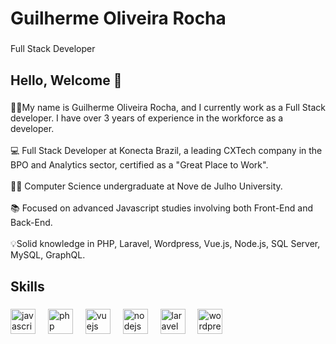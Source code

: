 <h1 align="left">Guilherme Oliveira Rocha</h1>

###

<p align="left">Full Stack Developer</p>

###

<h2 align="left">Hello, Welcome 🙂</h2>

###

<p align="left"> 🧑‍💻My name is Guilherme Oliveira Rocha, and I currently work as a Full Stack developer. I have over 3 years of experience in the workforce as a developer.<br><br>💻 Full Stack Developer at Konecta Brazil, a leading CXTech company in the BPO and Analytics sector, certified as a "Great Place to Work".<br><br>👨‍🎓 Computer Science undergraduate at Nove de Julho University.<br><br>📚 Focused on advanced Javascript studies involving both Front-End and Back-End.<br><br>💡Solid knowledge in PHP, Laravel, Wordpress, Vue.js, Node.js, SQL Server, MySQL, GraphQL.</p>

###

<h2 align="left">Skills</h2>

###

<div align="left">
  <img src="https://cdn.jsdelivr.net/gh/devicons/devicon/icons/javascript/javascript-original.svg" height="40" alt="javascript logo"  />
  <img width="12" />
  <img src="https://cdn.jsdelivr.net/gh/devicons/devicon/icons/php/php-original.svg" height="40" alt="php logo"  />
  <img width="12" />
  <img src="https://cdn.jsdelivr.net/gh/devicons/devicon/icons/vuejs/vuejs-original.svg" height="40" alt="vuejs logo"  />
  <img width="12" />
  <img src="https://cdn.jsdelivr.net/gh/devicons/devicon/icons/nodejs/nodejs-original.svg" height="40" alt="nodejs logo"  />
  <img width="12" />
  <img src="https://cdn.jsdelivr.net/gh/devicons/devicon/icons/laravel/laravel-plain.svg" height="40" alt="laravel logo"  />
  <img width="12" />
  <img src="https://cdn.jsdelivr.net/gh/devicons/devicon/icons/wordpress/wordpress-original.svg" height="40" alt="wordpress logo"  />
</div>

###
